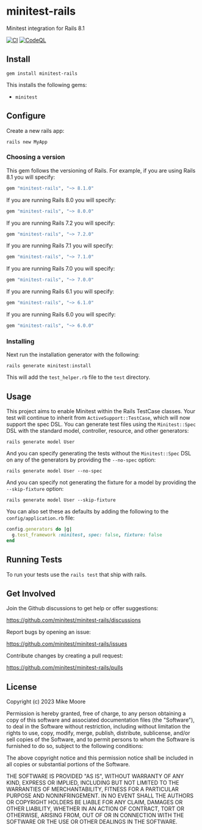 # minitest-rails

Minitest integration for Rails 8.1

[![CI](https://github.com/minitest/minitest-rails/actions/workflows/ci.yml/badge.svg)](https://github.com/minitest/minitest-rails/actions/workflows/ci.yml)
[![CodeQL](https://github.com/minitest/minitest-rails/actions/workflows/github-code-scanning/codeql/badge.svg)](https://github.com/minitest/minitest-rails/actions/workflows/github-code-scanning/codeql)

## Install

`gem install minitest-rails`

This installs the following gems:

* `minitest`

## Configure

Create a new rails app:

`rails new MyApp`

### Choosing a version

This gem follows the versioning of Rails.
For example, if you are using Rails 8.1 you will specify:

```ruby
gem "minitest-rails", "~> 8.1.0"
```

If you are running Rails 8.0 you will specify:

```ruby
gem "minitest-rails", "~> 8.0.0"
```

If you are running Rails 7.2 you will specify:

```ruby
gem "minitest-rails", "~> 7.2.0"
```

If you are running Rails 7.1 you will specify:

```ruby
gem "minitest-rails", "~> 7.1.0"
```

If you are running Rails 7.0 you will specify:

```ruby
gem "minitest-rails", "~> 7.0.0"
```

If you are running Rails 6.1 you will specify:

```ruby
gem "minitest-rails", "~> 6.1.0"
```

If you are running Rails 6.0 you will specify:

```ruby
gem "minitest-rails", "~> 6.0.0"
```

### Installing

Next run the installation generator with the following:

`rails generate minitest:install`

This will add the `test_helper.rb` file to the `test` directory.

## Usage

This project aims to enable Minitest within the Rails TestCase classes.
Your test will continue to inherit from `ActiveSupport::TestCase`, which will now support the spec DSL.
You can generate test files using the `Minitest::Spec` DSL with the standard model, controller, resource, and other generators:

`rails generate model User`

And you can specify generating the tests without the `Minitest::Spec` DSL on any of the generators by providing the `--no-spec` option:

`rails generate model User --no-spec`

And you can specify not generating the fixture for a model by providing the `--skip-fixture` option:

`rails generate model User --skip-fixture`

You can also set these as defaults by adding the following to the `config/application.rb` file:

```ruby
config.generators do |g|
  g.test_framework :minitest, spec: false, fixture: false
end
```

## Running Tests

To run your tests use the `rails test` that ship with rails.

## Get Involved

Join the Github discussions to get help or offer suggestions:

https://github.com/minitest/minitest-rails/discussions

Report bugs by opening an issue:

https://github.com/minitest/minitest-rails/issues

Contribute changes by creating a pull request:

https://github.com/minitest/minitest-rails/pulls

## License

Copyright (c) 2023 Mike Moore

Permission is hereby granted, free of charge, to any person obtaining
a copy of this software and associated documentation files (the
"Software"), to deal in the Software without restriction, including
without limitation the rights to use, copy, modify, merge, publish,
distribute, sublicense, and/or sell copies of the Software, and to
permit persons to whom the Software is furnished to do so, subject to
the following conditions:

The above copyright notice and this permission notice shall be
included in all copies or substantial portions of the Software.

THE SOFTWARE IS PROVIDED "AS IS", WITHOUT WARRANTY OF ANY KIND,
EXPRESS OR IMPLIED, INCLUDING BUT NOT LIMITED TO THE WARRANTIES OF
MERCHANTABILITY, FITNESS FOR A PARTICULAR PURPOSE AND
NONINFRINGEMENT. IN NO EVENT SHALL THE AUTHORS OR COPYRIGHT HOLDERS BE
LIABLE FOR ANY CLAIM, DAMAGES OR OTHER LIABILITY, WHETHER IN AN ACTION
OF CONTRACT, TORT OR OTHERWISE, ARISING FROM, OUT OF OR IN CONNECTION
WITH THE SOFTWARE OR THE USE OR OTHER DEALINGS IN THE SOFTWARE.

